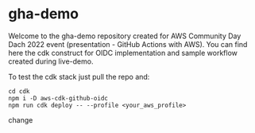# gha-demo
Welcome to the gha-demo repository created for AWS Community Day Dach 2022 event (presentation - GitHub Actions with AWS).
You can find here the cdk construct for OIDC implementation and sample workflow created during live-demo.

To test the cdk stack just pull the repo and:
```
cd cdk
npm i -D aws-cdk-github-oidc
npm run cdk deploy -- --profile <your_aws_profile>
```

change